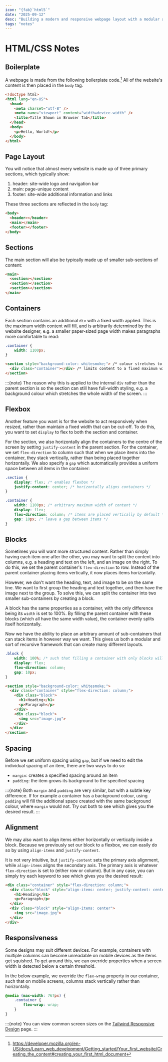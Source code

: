 ```yaml
---
icon: "{fab}`html5`"
date: "2025-09-12"
desc: "Building a modern and responsive webpage layout with a modular approach."
tags: "notes"
---
```


# HTML/CSS Notes

## Boilerplate

A webpage is made from the following boilerplate code.[^mozilla-boilerplate] All of the website's content is then placed in the `body` tag.

[^mozilla-boilerplate]: https://developer.mozilla.org/en-US/docs/Learn_web_development/Getting_started/Your_first_website/Creating_the_content#creating_your_first_html_document

```html
<!doctype html>
<html lang="en-US">
  <head>
    <meta charset="utf-8" />
    <meta name="viewport" content="width=device-width" />
    <title>Title Shown in Browser Tab</title>
  </head>
  <body>
    <p>Hello, World!</p>
  </body>
</html>
```

## Page Layout

You will notice that almost every website is made up of three primary sections, which typically show:

1. header: site-wide logo and navigation bar
1. main: page-unique content
1. footer: site-wide additional information and links

These three sections are reflected in the `body` tag:

```html
<body>
  <header></header>
  <main></main>
  <footer></footer>
</body>
```

## Sections

The main section will also be typically made up of smaller sub-sections of content:

```html
<main>
  <section></section>
  <section></section>
  <section></section>
</main>
```

## Containers

Each section contains an additional `div` with a fixed width applied. This is the maximum width content will fill, and is arbitrarily determined by the website designer, e.g. a smaller paper-sized page width makes paragraphs more comfortable to read:

```css
.container {
    width: 1100px;
}
```

```html
<section style="background-color: whitesmoke;"> /* colour stretches to full width of the page */
  <div class="container"></div> /* limits content to a fixed maximum width */
</section>
```

:::{note}
The reason why this is applied to the internal `div` rather than the parent section is so the section can still have full-width styling, e.g. a background colour which stretches the whole width of the screen.
:::

## Flexbox

Another feature you want is for the website to act responsively when resized, rather than maintain a fixed width that can be cut-off. To do this, you want to set `display` to flex to both the section and container.

For the section, we also horizontally align the containers to the centre of the screen by setting `justify-content` in the parent section. For the container, we set `flex-direction` to column such that when we place items into the container, they stack vertically, rather than being placed together horizontally. We also specify a `gap` which automatically provides a uniform space between all items in the container:

```css
.section {
    display: flex; /* enables flexbox */
    justify-content: center; /* horizontally aligns containers */
}

.container {
    width: 1100px; /* arbitrary maximum width of content */
    display: flex;
    flex-direction: column; /* items are placed vertically by default */
    gap: 10px; /* leave a gap between items */
}
```

## Blocks

Sometimes you will want more structured content. Rather than simply having each item one after the other, you may want to split the content into columns, e.g. a heading and text on the left, and an image on the right. To do this, we set the parent container's `flex-direction` to row. Instead of the parent container placing items vertically, it now places items horizontally.

However, we don't want the heading, text, and image to be on the same line. We want to first group the heading and text together, and then have the image next to the group. To solve this, we can split the container into two smaller sub-containers by creating a block.

A block has the same properties as a container, with the only difference being its `width` is set to 100%. By filling the parent container with these blocks (which all have the same width value), the container evenly splits itself horizontally.

Now we have the ability to place an arbitrary amount of sub-containers that can stack items in however way we want. This gives us both a modular and sort of recursive framework that can create many different layouts.

```css
.block {
    width: 100%; /* such that filling a container with only blocks will split it evenly */
    display: flex;
    flex-direction: column;
    gap: 10px;
}
```

```html
<section style="background-color: whitesmoke;">
  <div class="container" style="flex-direction: column;">
    <div class="block">
      <h1>Heading</h1>
      <p>Paragraph</p>
    </div>
    <div class="block">
      <img src="image.jpg">
    </div>
  </div>
</section>
```

## Spacing

Before we set uniform spacing using `gap`, but if we need to edit the individual spacing of an item, there are two ways to do so:

- `margin`: creates a specified spacing around an item
- `padding`: the item grows its background to the specified spacing

:::{note}
Both `margin` and `padding` are very similar, but with a subtle key difference. If for example a container has a background colour, using `padding` will fill the additional space created with the same background colour, where `margin` would not. Try out both to see which gives you the desired result.
:::

## Alignment

We may also want to align items either horizontally or vertically inside a block. Because we previously set our block to a flexbox, we can easily do so by using `align-items` and `justify-content`.

It is not very intuitive, but `justify-content` sets the primary axis alignment, while `align-items` aligns the secondary axis. The primary axis is whatever `flex-direction` is set to (either row or column). But in any case, you can simply try each keyword to see which gives you the desired result:

```html
<div class="container" style="flex-direction: column;">
  <div class="block" style="align-items: center; justify-content: center;">
    <h1>Heading</h1>
    <p>Paragraph</p>
  </div>
  <div class="block" style="align-items: center">
    <img src="image.jpg">
  </div>
</div>
```

## Responsiveness

Some designs may suit different devices. For example, containers with multiple columns can become unreadable on mobile devices as the items get squished. To get around this, we can override properties when a screen width is detected below a certain threshold.

In the below example, we override the `flex-wrap` property in our container, such that on mobile screens, columns stack vertically rather than horizontally.

```css
@media (max-width: 767px) {
    .container {
        flex-wrap: wrap;
    }
}
```

:::{note}
You can view common screen sizes on the [Tailwind Responsive Design](https://tailwindcss.com/docs/responsive-design) page.
:::
